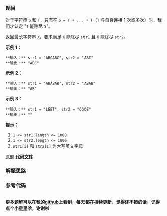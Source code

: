 ### 题目
对于字符串 `S` 和 `T`，只有在 `S = T + ... + T`（`T` 与自身连接 1 次或多次）时，我们才认定 "`T` 能除尽 `S`"。

返回最长字符串 `X`，要求满足 `X` 能除尽 `str1` 且 `X` 能除尽 `str2`。



**示例 1：**

    
    
    **输入：** str1 = "ABCABC", str2 = "ABC"
    **输出：** "ABC"
    

**示例 2：**

    
    
    **输入：** str1 = "ABABAB", str2 = "ABAB"
    **输出：** "AB"
    

**示例 3：**

    
    
    **输入：** str1 = "LEET", str2 = "CODE"
    **输出：** ""
    



**提示：**

  1. `1 <= str1.length <= 1000`
  2. `1 <= str2.length <= 1000`
  3. `str1[i]` 和 `str2[i]` 为大写英文字母

[原题](https://leetcode-cn.com/problems/greatest-common-divisor-of-strings/)    **[代码文件]()**


### 解题思路




### 参考代码

```go


```




**更多题解可以在我的[github](https://github.com/LZH139/leetcode_Go)上看到，每天都在持续更新，觉得还不错的话，记得点个小星星哈，谢谢啦**
